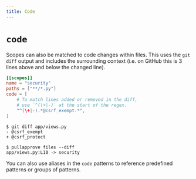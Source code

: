 ```yaml
---
title: Code
---
```


# `code`

Scopes can also be matched to code changes within files. This uses the `git diff` output and includes the surrounding context (i.e. on GitHub this is 3 lines above and below the changed line).

```toml
[[scopes]]
name = "security"
paths = ["**/*.py"]
code = [
    # To match lines added or removed in the diff,
    # use `^(\+|-)` at the start of the regex.
    "^(\+|-).*@csrf_exempt.*",
]
```

```console
$ git diff app/views.py
- @csrf_exempt
+ @csrf_protect

$ pullapprove files --diff
app/views.py:L10 -> security
```

You can also use aliases in the `code` patterns to reference predefined patterns or groups of patterns.
